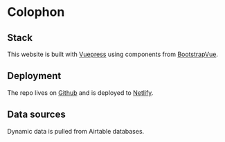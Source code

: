# Colophon

## Stack

This website is built with [Vuepress](http://vuepress.vuejs.org/) using components from [BootstrapVue](https://bootstrap-vue.js.org/).

## Deployment

The repo lives on [Github](https://github.com/jkwchui/chem-jon-hk) and is deployed to [Netlify](http://www.netlify.com).

## Data sources

Dynamic data is pulled from Airtable databases.

